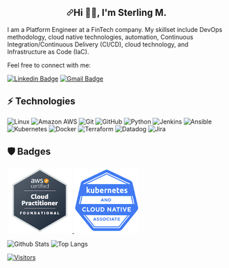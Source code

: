 
<div data-target="readme-toc.content" class="Box-body px-5 pb-5">
    <article class="markdown-body entry-content container-lg" itemprop="text"><h1 align="center" dir="auto"><a id="user-content-hi--im-Sterling-M" class="anchor" aria-hidden="true" href="#hi--im-Sterling-M"><svg class="octicon octicon-link" viewBox="0 0 16 16" version="1.1" width="16" height="16" aria-hidden="true"><path fill-rule="evenodd" d="M7.775 3.275a.75.75 0 001.06 1.06l1.25-1.25a2 2 0 112.83 2.83l-2.5 2.5a2 2 0 01-2.83 0 .75.75 0 00-1.06 1.06 3.5 3.5 0 004.95 0l2.5-2.5a3.5 3.5 0 00-4.95-4.95l-1.25 1.25zm-4.69 9.64a2 2 0 010-2.83l2.5-2.5a2 2 0 012.83 0 .75.75 0 001.06-1.06 3.5 3.5 0 00-4.95 0l-2.5 2.5a3.5 3.5 0 004.95 4.95l1.25-1.25a.75.75 0 00-1.06-1.06l-1.25 1.25a2 2 0 01-2.83 0z"></path></svg></a>Hi <g-emoji class="g-emoji" alias="wave" fallback src="https://github.githubassets.com/images/icons/emoji/unicode/1f44b.png">👋🏽</g-emoji>, I'm Sterling M. </h1>
    <div align="left" dir="auto">

I am a Platform Engineer at a FinTech company. My skillset include DevOps methodology, cloud native technologies, automation, Continuous Integration/Continuous Delivery (CI/CD), cloud technology, and Infrastructure as Code (IaC).


Feel free to connect with me:

[![Linkedin Badge](https://img.shields.io/badge/-Sterling%20McKinley-blue?style=flat-square&logo=Linkedin&logoColor=white&link=https://www.linkedin.com/in/sterling-mckinley/)](https://www.linkedin.com/in/sterling-mckinley/)
[![Gmail Badge](https://img.shields.io/badge/-mckinleyvsterling@gmail.com-c14438?style=flat-square&logo=Gmail&logoColor=white&link=mailto:mckinleyvsterling@gmail.com)](mailto:mckinleyvsterling@gmail.com)


## ⚡ Technologies

![Linux](https://img.shields.io/badge/Linux-FCC624?style=flat-square&logo=linux&logoColor=black)
![Amazon AWS](https://img.shields.io/badge/Amazon%20AWS-232F3E?style=flat-square&logo=amazon-aws)
![Git](https://img.shields.io/badge/-Git-black?style=flat-square&logo=git)
![GitHub](https://img.shields.io/badge/-GitHub-181717?style=flat-square&logo=github)
![Python](https://img.shields.io/badge/-Python-black?style=flat-square&logo=Python)
![Jenkins](https://img.shields.io/badge/jenkins-%232C5263.svg?style=for-the-badge&logo=jenkins&logoColor=white)
![Ansible](https://img.shields.io/badge/ansible-%231A1918.svg?style=for-the-badge&logo=ansible&logoColor=white)
![Kubernetes](https://img.shields.io/badge/kubernetes-%23326ce5.svg?style=for-the-badge&logo=kubernetes&logoColor=white)
![Docker](https://img.shields.io/badge/docker-%230db7ed.svg?style=for-the-badge&logo=docker&logoColor=white)
![Terraform](https://img.shields.io/badge/terraform-%235835CC.svg?style=for-the-badge&logo=terraform&logoColor=white)
![Datadog](https://img.shields.io/badge/datadog-%23632CA6.svg?style=for-the-badge&logo=datadog&logoColor=white)
![Jira](https://img.shields.io/badge/jira-%230A0FFF.svg?style=for-the-badge&logo=jira&logoColor=white)


<h2>🛡️ Badges</h2> 
<div>
    <a href="https://www.credly.com/badges/343b2e0b-33e6-4c2e-aa11-d3a3d8d21e2f/public_url">
         <img src="https://github.com/SterlingMcKinley/SterlingMcKinley/blob/main/aws-certified-cloud-practitioner.png" width="150 px" height = "150px" >
      </a>
     <a href="https://www.credly.com/badges/20e09a18-69e3-46fe-808c-953b896d130e/public_url">
        <img src="https://github.com/SterlingMcKinley/SterlingMcKinley/blob/main/kcna-kubernetes-and-cloud-native-associate.png" width="150 px" height = "150px" >
     </a>    
  </div>




![Github Stats](https://github-readme-stats.vercel.app/api?username=SterlingMcKinley&count_private=true&show_icons=true&include_all_commits=true)
![Top Langs](https://github-readme-stats.vercel.app/api/top-langs/?username=SterlingMcKinley&hide=TeX&layout=compact)


[![Visitors](https://api.visitorbadge.io/api/visitors?path=SterlingMcKinley%2FSterlingMcKinley&label=VISITORS&countColor=%23263759)](https://visitorbadge.io/status?path=SterlingMcKinley%2FSterlingMcKinley)
